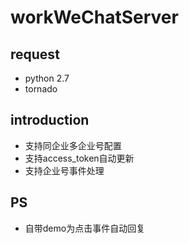 # workWeChatServer

## request
- python 2.7
- tornado

## introduction
- 支持同企业多企业号配置
- 支持access_token自动更新
- 支持企业号事件处理

## PS
- 自带demo为点击事件自动回复